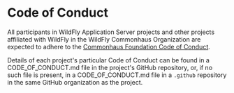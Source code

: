 # Code of Conduct

All participants in WildFly Application Server projects and other projects affiliated with WildFly in the WildFly Commonhaus Organization are expected to adhere to the [Commonhaus Foundation Code of Conduct](https://www.commonhaus.org/policies/code-of-conduct/). 

Details of each project's particular Code of Conduct can be found in a CODE_OF_CONDUCT.md file in the project's GitHub repository, or, if no such file is present, in a CODE_OF_CONDUCT.md file in a `.github` repository in the same GitHub organization as the project.